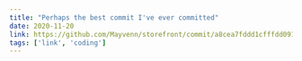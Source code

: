```yaml
---
title: "Perhaps the best commit I've ever committed"
date: 2020-11-20
link: https://github.com/Mayvenn/storefront/commit/a8cea7fddd1cfffdd0910f2cb3e341f1d481cd6f
tags: ['link', 'coding']
---
```

